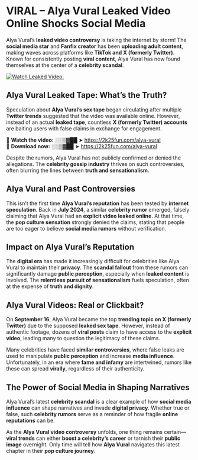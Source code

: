 # VIRAL – Alya Vural Leaked Video Online Shocks Social Media 

Alya Vural’s **leaked video controversy** is taking the internet by storm! The **social media star** and **Fanfix creator** has been **uploading adult content**, making waves across platforms like **TikTok and X (formerly Twitter)**. Known for consistently posting **viral content**, Alya Vural has now found themselves at the center of a **celebrity scandal**.  

[![Watch Leaked Video.](https://miro.medium.com/v2/resize:fit:828/format:webp/1*cilzJN44JGOrTw9NJCrNHA.gif "Watch Leaked Video")](https://2k25fun.com/alya-vural)

## **Alya Vural Leaked Tape: What’s the Truth?**  
Speculation about **Alya Vural’s sex tape** began circulating after multiple **Twitter trends** suggested that the video was available online. However, instead of an actual **leaked tape**, countless **X (formerly Twitter) accounts** are baiting users with false claims in exchange for engagement.  

🔹 **Watch the video:** ░░▒▓██ ➤ https://2k25fun.com/alya-vural  
🔹 **Download now:** ░░▒▓██ ➤ https://2k25fun.com/alya-vural  

Despite the rumors, Alya Vural has not publicly confirmed or denied the allegations. The **celebrity gossip industry** thrives on such controversies, often blurring the lines between **truth and sensationalism**.  

## **Alya Vural and Past Controversies**  
This isn’t the first time **Alya Vural’s reputation** has been tested by **internet speculation**. Back in **July 2024**, a similar **celebrity rumor** emerged, falsely claiming that Alya Vural had an **explicit video leaked online**. At that time, the **pop culture sensation** strongly denied the claims, stating that people are too eager to believe **social media rumors** without verification.  

## **Impact on Alya Vural’s Reputation**  
The **digital era** has made it increasingly difficult for celebrities like Alya Vural to maintain their **privacy**. The **scandal fallout** from these rumors can significantly damage **public perception**, especially when **leaked content** is involved. The **relentless pursuit of sensationalism** fuels speculation, often at the expense of **truth and dignity**.  

## **Alya Vural Videos: Real or Clickbait?**  
On **September 16**, Alya Vural became the top **trending topic on X (formerly Twitter)** due to the supposed **leaked sex tape**. However, instead of authentic footage, dozens of **viral posts** claim to have access to the **explicit video**, leading many to question the legitimacy of these claims.  

Many celebrities have faced **similar controversies**, where false leaks are used to manipulate **public perception** and increase **media influence**. Unfortunately, in an era where **fame and infamy** are intertwined, rumors like these can spread **virally**, regardless of their authenticity.  

## **The Power of Social Media in Shaping Narratives**  
Alya Vural’s latest **celebrity scandal** is a clear example of how **social media influence** can shape narratives and invade **digital privacy**. Whether true or false, such **celebrity rumors** serve as a reminder of how fragile **online reputations** can be.  

As the **Alya Vural video controversy** unfolds, one thing remains certain—**viral trends** can either **boost a celebrity’s career** or tarnish their **public image** overnight. Only time will tell how **Alya Vural** navigates this latest chapter in their **pop culture journey**. 